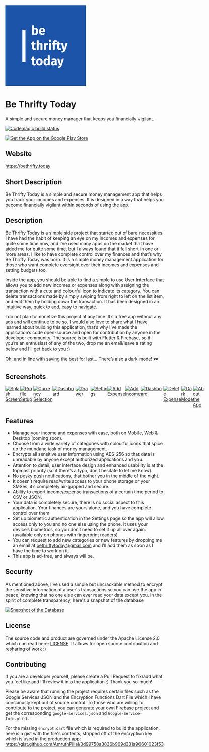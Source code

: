 <img src="https://github.com/AmruthPillai/BeThriftyToday/blob/master/assets/icons/app_icon.png?raw=true" alt="Be Thrifty Today" width="256px" />

# Be Thrifty Today

A simple and secure money manager that keeps you financially vigilant.

[![Codemagic build status](https://api.codemagic.io/apps/5e608a86018eb9163eb40b1a/5e609fdb018eb9042699afe3/status_badge.svg)](https://codemagic.io/apps/5e608a86018eb9163eb40b1a/5e609fdb018eb9042699afe3/latest_build)

<a href="https://play.google.com/store/apps/details?id=today.bethrifty.app" target="_blank"><img src="https://bethrifty.today/assets/buttons/google-play-badge.png" width="200px" alt="Get the App on the Google Play Store" /></a>

## Website

<a href="https://bethrifty.today" target="_blank">https://bethrifty.today</a>

## Short Description

Be Thrifty Today is a simple and secure money management app that helps you track your incomes and expenses. It is designed in a way that helps you become financially vigilant within seconds of using the app.

## Description

Be Thrifty Today is a simple side project that started out of bare necessities. I have had the habit of keeping an eye on my incomes and expenses for quite some time now, and I’ve used many apps on the market that have aided me for quite some time, but I always found that it fell short in one or more areas. I like to have complete control over my finances and that’s why Be Thrifty Today was born. It is a simple money management application for those who want complete oversight over their incomes and expenses and setting budgets too.

Inside the app, you should be able to find a simple to use User Interface that allows you to add new incomes or expenses along with assigning the transaction with a cute and colourful icon to indicate its category. You can delete transactions made by simply swiping from right to left on the list item, and edit them by holding down the transaction. It has been designed in an intuitive way, quick to add, easy to navigate.

I do not plan to monetize this project at any time. It’s a free app without any ads and will continue to be so. I would also love to share what I have learned about building this application, that’s why I’ve made the application’s code open-source and open for contribution by anyone in the developer community. The source is built with Flutter & Firebase, so if you’re an enthusiast of any of the two, drop me an email/leave a rating below and I’ll get back to you :)

Oh, and in line with saving the best for last... There’s also a dark mode! 🕶️

## Screenshots

<div style="display: flex">
  <a target="_blank" href="https://bethrifty.today/assets/screenshots/1-splash-screen.png"><img
      src="https://bethrifty.today/assets/screenshots/1-splash-screen.png" height="220px" alt="Splash Screen">
  </a><a target="_blank" href="https://bethrifty.today/assets/screenshots/2-profile-setup.png"><img
      src="https://bethrifty.today/assets/screenshots/2-profile-setup.png" height="220px" alt="Profile Setup">
  </a><a target="_blank" href="https://bethrifty.today/assets/screenshots/3-currency-selection.png"><img
      src="https://bethrifty.today/assets/screenshots/3-currency-selection.png" height="220px" alt="Currency Selection">
  </a><a target="_blank" href="https://bethrifty.today/assets/screenshots/4-dashboard.png"><img
      src="https://bethrifty.today/assets/screenshots/4-dashboard.png" height="220px" alt="Dashboard">
  </a><a target="_blank" href="https://bethrifty.today/assets/screenshots/5-drawer.png"><img
      src="https://bethrifty.today/assets/screenshots/5-drawer.png" height="220px" alt="Drawer">
  </a><a target="_blank" href="https://bethrifty.today/assets/screenshots/6-settings.png"><img
      src="https://bethrifty.today/assets/screenshots/6-settings.png" height="220px" alt="Settings">
  </a><a target="_blank" href="https://bethrifty.today/assets/screenshots/7-expense.png"><img
      src="https://bethrifty.today/assets/screenshots/7-expense.png" height="220px" alt="Add Expense">
  </a><a target="_blank" href="https://bethrifty.today/assets/screenshots/8-income.png"><img
      src="https://bethrifty.today/assets/screenshots/8-income.png" height="220px" alt="Add Income">
  </a><a target="_blank" href="https://bethrifty.today/assets/screenshots/9-dashboard.png"><img
      src="https://bethrifty.today/assets/screenshots/9-dashboard.png" height="220px" alt="Dashboard">
  </a><a target="_blank" href="https://bethrifty.today/assets/screenshots/10-delete.png"><img
      src="https://bethrifty.today/assets/screenshots/10-delete.png" height="220px" alt="Delete Expense">
  </a><a target="_blank" href="https://bethrifty.today/assets/screenshots/11-dark-mode.png"><img
      src="https://bethrifty.today/assets/screenshots/11-dark-mode.png" height="220px" alt="Dark Mode">
  </a><a target="_blank" href="https://bethrifty.today/assets/screenshots/12-about.png"><img
      src="https://bethrifty.today/assets/screenshots/12-about.png" height="220px" alt="About the App">
  </a>
</div>

## Features

- Manage your income and expenses with ease, both on Mobile, Web & Desktop (coming soon).
- Choose from a wide variety of categories with colourful icons that spice up the mundane task of money management.
- Encrypts all sensitive user information using AES-256 so that data is unreadable by anyone except authorized applications and you.
- Attention to detail, user interface design and enhanced usability is at the topmost priority (so if there’s a typo, don’t hesitate to let me know).
- No pesky push notifications, that bother you in the middle of the night.
- It doesn’t require read/write access to your phone storage or your SMSes, it’s completely air-gapped and secure.
- Ability to export income/expense transactions of a certain time period to CSV or JSON.
- Your data is completely secure, there is no social aspect to this application. Your finances are yours alone, and you have complete control over them.
- Set up biometric authentication in the Settings page so the app will allow access only to you and no one else using the phone. It uses your device’s biometrics, so you don’t need to set it up all over again. (available only on phones with fingerprint readers)
- You can request to add new categories or new features by dropping me an email at bethriftytoday@gmail.com and I’ll add them as soon as I have the time to work on it.
- This app is ad-free, and always will be.

## Security

As mentioned above, I've used a simple but uncrackable method to encrypt the sensitive information of a user's transactions so you can use the app in peace, knowing that no one else can ever read your data except you. In the spirit of complete transparency, here's a snapshot of the database

<a href="https://user-images.githubusercontent.com/1134738/76155841-f291b980-6117-11ea-9f81-69d8abab13ed.png" target="_blank"><img src="https://user-images.githubusercontent.com/1134738/76155841-f291b980-6117-11ea-9f81-69d8abab13ed.png" height="400" alt="Snapshot of the Database" /></a>

## License

The source code and product are governed under the Apache License 2.0 which can read here: [LICENSE](https://github.com/AmruthPillai/BeThriftyToday/blob/master/LICENSE). It allows for open source contribution and resharing of work :)

## Contributing

If you are a developer yourself, please create a Pull Request to fix/add what you feel like and I'll review it into the application :) Thank you so much!

Please be aware that running the project requires certain files such as the Google Services JSON and the Encryption Functions Dart File which I have consciously kept out of source control. To those who are willing to contribute to the project, you can generate your own Firebase project and get the corresponding `google-services.json` and `Google-Service-Info.plist`.

For the missing `encrypt.dart` file which is required to build the application, here is a gist with the file's contents, stripped off of the encryption key which is used in the production app: https://gist.github.com/AmruthPillai/3d99758a3836b909d331a90601023f53
